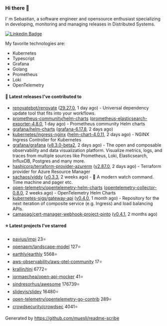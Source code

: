 ### Hi there 👋

I’ m Sebastian, a software engineer and opensource enthusiast specializing in developing, monitoring and managing releases in Distributed Systems.

[![Linkedin Badge](https://img.shields.io/badge/-LinkedIn-blue?style=flat&logo=Linkedin&logoColor=white&link=https://www.linkedin.com/in/sebastian-poxhofer/)](https://www.linkedin.com/in/sebastian-poxhofer/)

My favorite technologies are:
 - Kubernetes
 - Typescript
 - Grafana
 - Golang
 - Prometheus
 - Loki
 - OpenTelemetry




#### 🚀 Latest releases I've contributed to

- [renovatebot/renovate](https://github.com/renovatebot/renovate) ([29.27.0](https://github.com/renovatebot/renovate/releases/tag/29.27.0), 1 day ago) - Universal dependency update tool that fits into your workflows.
- [prometheus-community/helm-charts](https://github.com/prometheus-community/helm-charts) ([prometheus-elasticsearch-exporter-4.8.0](https://github.com/prometheus-community/helm-charts/releases/tag/prometheus-elasticsearch-exporter-4.8.0), 1 day ago) - Prometheus community Helm charts
- [grafana/helm-charts](https://github.com/grafana/helm-charts) ([grafana-6.17.8](https://github.com/grafana/helm-charts/releases/tag/grafana-6.17.8), 2 days ago)
- [kubernetes/ingress-nginx](https://github.com/kubernetes/ingress-nginx) ([helm-chart-4.0.11](https://github.com/kubernetes/ingress-nginx/releases/tag/helm-chart-4.0.11), 2 days ago) - NGINX Ingress Controller for Kubernetes
- [grafana/grafana](https://github.com/grafana/grafana) ([v8.3.0-beta2](https://github.com/grafana/grafana/releases/tag/v8.3.0-beta2), 2 days ago) - The open and composable observability and data visualization platform. Visualize metrics, logs, and traces from multiple sources like Prometheus, Loki, Elasticsearch, InfluxDB, Postgres and many more. 
- [hashicorp/terraform-provider-azurerm](https://github.com/hashicorp/terraform-provider-azurerm) ([v2.87.0](https://github.com/hashicorp/terraform-provider-azurerm/releases/tag/v2.87.0), 2 days ago) - Terraform provider for Azure Resource Manager
- [sachaos/viddy](https://github.com/sachaos/viddy) ([v0.3.3](https://github.com/sachaos/viddy/releases/tag/v0.3.3), 2 weeks ago) - 👀 A modern watch command. Time machine and pager etc.
- [open-telemetry/opentelemetry-helm-charts](https://github.com/open-telemetry/opentelemetry-helm-charts) ([opentelemetry-collector-0.8.0](https://github.com/open-telemetry/opentelemetry-helm-charts/releases/tag/opentelemetry-collector-0.8.0), 2 weeks ago) - OpenTelemetry Helm Charts
- [kubernetes-sigs/gateway-api](https://github.com/kubernetes-sigs/gateway-api) ([v0.4.0](https://github.com/kubernetes-sigs/gateway-api/releases/tag/v0.4.0), 1 month ago) - Repository for the next iteration of composite service (e.g. Ingress) and load balancing APIs.
- [camaoag/cert-manager-webhook-project-pinto](https://github.com/camaoag/cert-manager-webhook-project-pinto) ([v0.4.1](https://github.com/camaoag/cert-manager-webhook-project-pinto/releases/tag/v0.4.1), 2 months ago)

#### ⭐ Latest projects I've starred

- [pavius/impi](https://github.com/pavius/impi}) 23⭐
- [openapm/landscape-model](https://github.com/openapm/landscape-model}) 127⭐
- [earthly/earthly](https://github.com/earthly/earthly}) 5568⭐
- [aws-observability/aws-otel-community](https://github.com/aws-observability/aws-otel-community}) 17⭐
- [krallin/tini](https://github.com/krallin/tini}) 6772⭐
- [jormaechea/open-api-mocker](https://github.com/jormaechea/open-api-mocker}) 41⭐
- [sindresorhus/awesome](https://github.com/sindresorhus/awesome}) 176739⭐
- [slidevjs/slidev](https://github.com/slidevjs/slidev}) 16480⭐
- [open-telemetry/opentelemetry-go-contrib](https://github.com/open-telemetry/opentelemetry-go-contrib}) 289⭐
- [crowdsecurity/crowdsec](https://github.com/crowdsecurity/crowdsec}) 4041⭐



Generated by https://github.com/muesli/readme-scribe
